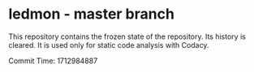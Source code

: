 # ledmon - master branch

This repository contains the frozen state of the repository.
Its history is cleared. It is used only for static code
analysis with Codacy.

Commit Time: 1712984887
